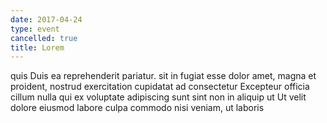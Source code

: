 ```yaml
---
date: 2017-04-24
type: event
cancelled: true
title: Lorem
---
```

quis Duis ea reprehenderit pariatur. sit in fugiat esse dolor amet, magna et proident, nostrud exercitation cupidatat ad consectetur Excepteur officia cillum nulla qui ex voluptate adipiscing sunt sint non in aliquip ut Ut velit dolore eiusmod labore culpa commodo nisi veniam, ut laboris